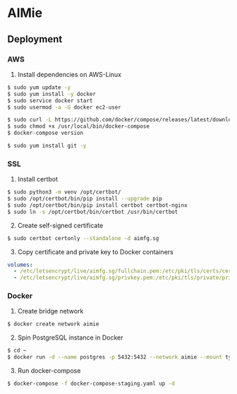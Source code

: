 # AIMie

## Deployment

### AWS

1. Install dependencies on AWS-Linux

```sh
$ sudo yum update -y
$ sudo yum install -y docker
$ sudo service docker start
$ sudo usermod -a -G docker ec2-user

$ sudo curl -L https://github.com/docker/compose/releases/latest/download/docker-compose-$(uname -s)-$(uname -m) -o /usr/local/bin/docker-compose
$ sudo chmod +x /usr/local/bin/docker-compose
$ docker-compose version

$ sudo yum install git -y
```

### SSL

1. Install certbot

```sh
$ sudo python3 -m venv /opt/certbot/
$ sudo /opt/certbot/bin/pip install --upgrade pip
$ sudo /opt/certbot/bin/pip install certbot certbot-nginx
$ sudo ln -s /opt/certbot/bin/certbot /usr/bin/certbot
```

2. Create self-signed certificate

```sh
$ sudo certbot certonly --standalone -d aimfg.sg
```

3. Copy certificate and private key to Docker containers

```yaml
volumes:
  - /etc/letsencrypt/live/aimfg.sg/fullchain.pem:/etc/pki/tls/certs/certificate.crt:ro
  - /etc/letsencrypt/live/aimfg.sg/privkey.pem:/etc/pki/tls/private/private.key:ro
```

### Docker

1. Create bridge network

```sh
$ docker create network aimie
```

2. Spin PostgreSQL instance in Docker

```sh
$ cd ~
$ docker run -d --name postgres -p 5432:5432 --network aimie --mount type=bind,source=./docker/postgres/data,target=/var/lib/postgresql/data:rw -e POSTGRES_PASSWORD=password postgres:16.4
```

3. Run docker-compose

```sh
$ docker-compose -f docker-compose-staging.yaml up -d
```
